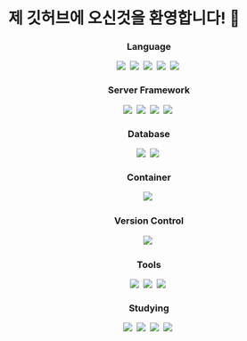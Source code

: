 # 제 깃허브에 오신것을 환영합니다! 👋



<h3 align="center">Language</h3>
<div align="center">
  <img src="https://img.shields.io/badge/Java-744E3B?style=flat-square"/>&nbsp
  <img src="https://img.shields.io/badge/Python-3776AB?style=flat-square&logo=Python&logoColor=white"/>&nbsp
  <img src="https://img.shields.io/badge/JavaScript-F7DF1E?style=flat-square&logo=JavaScript&logoColor=white"/>&nbsp
  <img src="https://img.shields.io/badge/CSS-663399?style=flat-square&logo=CSS&logoColor=white"/>&nbsp
  <img src="https://img.shields.io/badge/PHP-777BB4?style=flat-square&logo=PHP&logoColor=white"/>&nbsp
</div>


<h3 align="center">Server Framework</h3>
<div align="center">
  <img src="https://img.shields.io/badge/Spring-6DB33F?style=flat-square&logo=Spring&logoColor=white"/>&nbsp
  <img src="https://img.shields.io/badge/SpringBoot-6DB33F?style=flat-square&logo=SpringBoot&logoColor=white"/>&nbsp
  <img src="https://img.shields.io/badge/Flask-000000?style=flat-square&logo=Flask&logoColor=white"/>&nbsp
  <img src="https://img.shields.io/badge/FastAPI-009688?style=flat-square&logo=FastAPI&logoColor=white"/>&nbsp
</div>


<h3 align="center">Database</h3>
<div align="center">
  <img src="https://img.shields.io/badge/MySQL-4479A1?style=flat-square&logo=MySQL&logoColor=white"/>&nbsp
  <img src="https://img.shields.io/badge/MariaDB-003545?style=flat-square&logo=MariaDB&logoColor=white"/>&nbsp
</div>


<h3 align="center">Container</h3>
<div align="center">
  <img src="https://img.shields.io/badge/Docker-2496ED?style=flat-square&logo=Docker&logoColor=white"/>&nbsp
</div>


<h3 align="center">Version Control</h3>
<div align="center">
  <img src="https://img.shields.io/badge/Git-F05032?style=flat-square&logo=Git&logoColor=white"/>&nbsp
</div>


<h3 align="center">Tools</h3>
<div align="center">
  <img src="https://img.shields.io/badge/VScode-000000?style=flat-square"/>&nbsp
  <img src="https://img.shields.io/badge/IntelliJ IDEA-000000?style=flat-square&logo=IntellijIDEA&logoColor=white"/>&nbsp
  <img src="https://img.shields.io/badge/Postman-FF6C37?style=flat-square&logo=Postman&logoColor=white"/>&nbsp
</div>


<h3 align="center">Studying</h3>
<div align="center">
  <img src="https://img.shields.io/badge/jQuery-0769AD?style=flat-square&logo=jQuery&logoColor=white"/>&nbsp
  <img src="https://img.shields.io/badge/TypeScript-3178C6?style=flat-square&logo=TypeScript&logoColor=white"/>&nbsp
  <img src="https://img.shields.io/badge/AmazonWebService-232F3E?style=flat-square&logo=AmazonWebServices&logoColor=white"/>&nbsp
  <img src="https://img.shields.io/badge/Jenkins-D24939?style=flat-square&logo=Jenkins&logoColor=white"/>&nbsp
</div>




<!--
**mmn1300/mmn1300** is a ✨ _special_ ✨ repository because its `README.md` (this file) appears on your GitHub profile.

Here are some ideas to get you started:

- 🔭 I’m currently working on ...
- 🌱 I’m currently learning ...
- 👯 I’m looking to collaborate on ...
- 🤔 I’m looking for help with ...
- 💬 Ask me about ...
- 📫 How to reach me: ...
- 😄 Pronouns: ...
- ⚡ Fun fact: ...
-->
